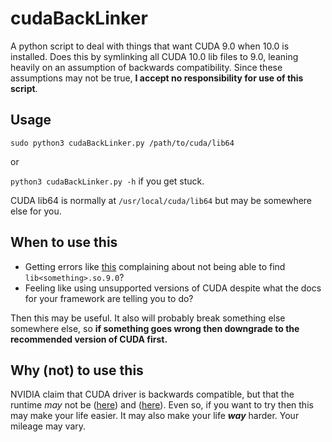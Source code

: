 # cudaBackLinker

A python script to deal with things that want CUDA 9.0 when 10.0 is installed. Does this by symlinking all CUDA 10.0 lib files to 9.0, leaning heavily on an assumption of backwards compatibility. Since these assumptions may not be true, **I accept no responsibility for use of this script**.

## Usage
`sudo python3 cudaBackLinker.py /path/to/cuda/lib64`

or 

`python3 cudaBackLinker.py -h` if you get stuck.

CUDA lib64 is normally at `/usr/local/cuda/lib64` but may be somewhere else for you.

## When to use this
* Getting errors like [this](https://github.com/tensorflow/tensorflow/issues/15604) complaining about not being able to find `lib<something>.so.9.0`? 
* Feeling like using unsupported versions of CUDA despite what the docs for your framework are telling you to do? 

Then this may be useful. It also will probably break something else somewhere else, so **if something goes wrong then downgrade to the recommended version of CUDA first.**

## Why (not) to use this

NVIDIA claim that CUDA driver is backwards compatible, but that the runtime *may* not be ([here](https://docs.nvidia.com/deploy/cuda-compatibility/index.html)) and ([here](https://docs.nvidia.com/cuda/cuda-toolkit-release-notes/index.html)). Even so, if you want to try then this may make your life easier. It may also make your life ***way*** harder. Your mileage may vary.
